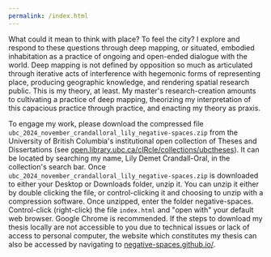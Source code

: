 ```yaml
---
permalink: /index.html
---
```

What could it mean to think with place? To feel the city? I explore and respond to these questions through deep mapping, or situated, embodied inhabitation as a practice of ongoing and open-ended dialogue with the world. Deep mapping is not defined by opposition so much as articulated through iterative acts of interference with hegemonic forms of representing place, producing geographic knowledge, and rendering spatial research public. This is my theory, at least. My master's research-creation amounts to cultivating a practice of deep mapping, theorizing my interpretation of this capacious practice through practice, and enacting my theory as praxis.

 To engage my work, please download the compressed file  `ubc_2024_november_crandalloral_lily_negative-spaces.zip` from the University of British Columbia's institutional open collection of Theses and Dissertations (see [open.library.ubc.ca/cIRcle/collections/ubctheses](https://open.library.ubc.ca/cIRcle/collections/ubctheses)). It can be located by searching my name, Lily Demet Crandall-Oral, in the collection's search bar. Once `ubc_2024_november_crandalloral_lily_negative-spaces.zip` is  downloaded to either your Desktop or Downloads folder, unzip it. You can unzip it either by double clicking the file, or control-clicking it and choosing to unzip with a compression software. Once unzipped, enter the folder negative-spaces. Control-click (right-click) the file `index.html` and "open with" your default web browser. Google Chrome is recommended. If the steps to download my thesis locally are not accessible to you due to technical issues or lack of access to personal computer, the website which constitutes my thesis can also be accessed by navigating to [negative-spaces.github.io/](https://negative-spaces.github.io/). 